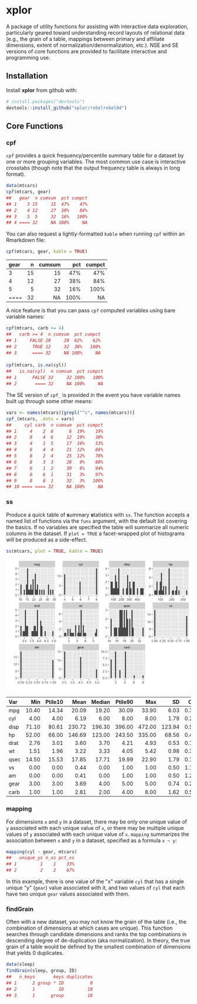 
xplor
=====

A package of utility functions for assisting with interactive data exploration, particularly geared toward understanding record layouts of relational data (e.g., the grain of a table, mappings between primary and affiliate dimensions, extent of normalization/denormalization, etc.). NSE and SE versions of core functions are provided to facilitate interactive and programming use.

Installation
------------

Install **xplor** from github with:

``` r
# install.packages("devtools")
devtools::install_github("xplor/rebelrebel04")
```

Core Functions
--------------

### cpf

`cpf` provides a quick frequency/percentile summary table for a dataset by one or more grouping variables. The most common use case is interactive crosstabs (though note that the output frequency table is always in long format).

``` r
data(mtcars)
cpf(mtcars, gear)
##   gear  n cumsum  pct cumpct
## 1    3 15     15  47%    47%
## 2    4 12     27  38%    84%
## 3    5  5     32  16%   100%
## 4 ==== 32     NA 100%     NA
```

You can also request a lightly-formatted `kable` when running `cpf` within an Rmarkdown file:

``` r
cpf(mtcars, gear, kable = TRUE)
```

| gear |    n|  cumsum|   pct|  cumpct|
|:-----|----:|-------:|-----:|-------:|
| 3    |   15|      15|   47%|     47%|
| 4    |   12|      27|   38%|     84%|
| 5    |    5|      32|   16%|    100%|
| ==== |   32|      NA|  100%|      NA|

A nice feature is that you can pass `cpf` computed variables using bare variable names:

``` r
cpf(mtcars, carb >= 4)
##   carb >= 4  n cumsum  pct cumpct
## 1     FALSE 20     20  62%    62%
## 2      TRUE 12     32  38%   100%
## 3      ==== 32     NA 100%     NA

cpf(mtcars, is.na(cyl))
##   is.na(cyl)  n cumsum  pct cumpct
## 1      FALSE 32     32 100%   100%
## 2       ==== 32     NA 100%     NA
```

The SE version of `cpf_` is provided in the event you have variable names built up through some other means:

``` r
vars <- names(mtcars)[grepl("^c", names(mtcars))]
cpf_(mtcars, .dots = vars)
##     cyl carb  n cumsum  pct cumpct
## 1     4    2  6      6  19%    19%
## 2     8    4  6     12  19%    38%
## 3     4    1  5     17  16%    53%
## 4     6    4  4     21  12%    66%
## 5     8    2  4     25  12%    78%
## 6     8    3  3     28   9%    88%
## 7     6    1  2     30   6%    94%
## 8     6    6  1     31   3%    97%
## 9     8    8  1     32   3%   100%
## 10 ==== ==== 32     NA 100%     NA
```

### ss

Produce a quick table of **s**ummary **s**tatistics with `ss`. The function accepts a named list of functions via the `funs` argument, with the default list covering the basics. If no variables are specified the table will summarize all numeric columns in the dataset. If `plot = TRUE` a facet-wrapped plot of histograms will be produced as a side-effect.

``` r
ss(mtcars, plot = TRUE, kable = TRUE)
```

![](README-unnamed-chunk-7-1.png)

| Var  |    Min|  Ptile10|    Mean|  Median|  Ptile90|     Max|      SD|    CV|
|:-----|------:|--------:|-------:|-------:|--------:|-------:|-------:|-----:|
| mpg  |  10.40|    14.34|   20.09|   19.20|    30.09|   33.90|    6.03|  0.30|
| cyl  |   4.00|     4.00|    6.19|    6.00|     8.00|    8.00|    1.79|  0.29|
| disp |  71.10|    80.61|  230.72|  196.30|   396.00|  472.00|  123.94|  0.54|
| hp   |  52.00|    66.00|  146.69|  123.00|   243.50|  335.00|   68.56|  0.47|
| drat |   2.76|     3.01|    3.60|    3.70|     4.21|    4.93|    0.53|  0.15|
| wt   |   1.51|     1.96|    3.22|    3.33|     4.05|    5.42|    0.98|  0.30|
| qsec |  14.50|    15.53|   17.85|   17.71|    19.99|   22.90|    1.79|  0.10|
| vs   |   0.00|     0.00|    0.44|    0.00|     1.00|    1.00|    0.50|  1.15|
| am   |   0.00|     0.00|    0.41|    0.00|     1.00|    1.00|    0.50|  1.23|
| gear |   3.00|     3.00|    3.69|    4.00|     5.00|    5.00|    0.74|  0.20|
| carb |   1.00|     1.00|    2.81|    2.00|     4.00|    8.00|    1.62|  0.57|

### mapping

For dimensions `x` and `y` in a dataset, there may be only one unique value of `y` associated with each unique value of `x`, or there may be multiple unique values of `y` associated with each unique value of `x`. `mapping` summarizes the association between `x` and `y` in a dataset, specified as a formula `x ~ y`:

``` r
mapping(cyl ~ gear, mtcars)
##   unique_ys n_xs pct_xs
## 1         1    1    33%
## 2         2    2    67%
```

In this example, there is one value of the "x" variable `cyl` that has a single unique "y" (`gear`) value associated with it, and two values of `cyl` that each have two unique `gear` values associated with them.

### findGrain

Often with a new dataset, you may not know the grain of the table (i.e., the combination of dimensions at which cases are unique). This function searches through candidate dimensions and ranks the top combinations in descending degree of de-duplication (aka normalization). In theory, the true grain of a table would be defined by the smallest combination of dimensions that yields 0 duplicates.

``` r
data(sleep)
findGrain(sleep, group, ID)
##   n_keys       keys duplicates
## 1      2 group * ID          0
## 2      1         ID         10
## 3      1      group         18
```
